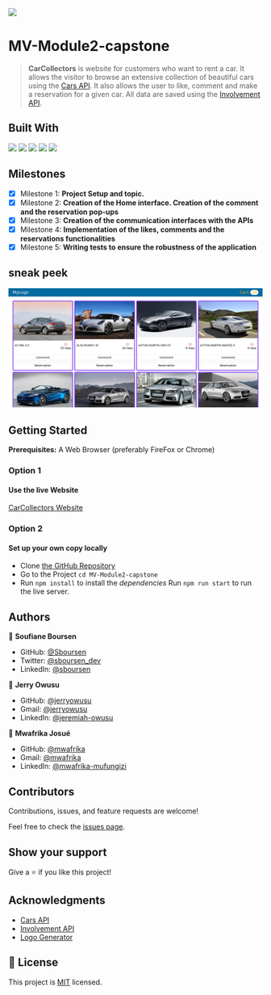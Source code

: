 ![](https://img.shields.io/badge/Microverse-blueviolet)

# MV-Module2-capstone

> **CarCollectors** is website for customers who want to rent a car. It allows the visitor to browse an extensive collection of beautiful cars using the [Cars API](https://carsapi1.docs.apiary.io/#reference/0/cars-collection). It also allows the user to like, comment and make a reservation for a given car. All data are saved using the [Involvement API](https://www.notion.so/Involvement-API-869e60b5ad104603aa6db59e08150270).

## Built With

![](https://img.shields.io/badge/HTML-5-orange)
![](https://img.shields.io/badge/Tailwind-CSS-blue)
![](https://img.shields.io/badge/JavaScript-ES6-yellow)
![](https://img.shields.io/badge/Webpack-5-green)
![](https://img.shields.io/badge/JEST-27-yellow)

## Milestones

- [x] Milestone 1: **Project Setup and topic.**
- [x] Milestone 2: **Creation of the Home interface. Creation of the comment and the reservation pop-ups**
- [x] Milestone 3: **Creation of the communication interfaces with the APIs**
- [x] Milestone 4: **Implementation of the likes, comments and the reservations functionalities**
- [x] Milestone 5: **Writing tests to ensure the robustness of the application**

## sneak peek

![](./src/images/home-screenshot.png)

## Getting Started

**Prerequisites:** A Web Browser (preferably FireFox or Chrome)

### **Option 1**

#### Use the live Website

[CarCollectors Website](https://sboursen.github.io/MV-Module2-capstone/)

### **Option 2**

#### Set up your own copy locally

- Clone [the GitHub Repository](https://github.com/Sboursen/MV-Module2-capstone)
- Go to the Project `cd MV-Module2-capstone`
- Run `npm install` to install the _dependencies_ Run `npm run start` to run the live server.

## Authors

👤 **Soufiane Boursen**

- GitHub: [@Sboursen](https://github.com/Sboursen)
- Twitter: [@sboursen_dev](https://twitter.com/sboursen_dev)
- LinkedIn: [@sboursen](https://linkedin.com/in/sboursen)

👤 **Jerry Owusu**

- GitHub: [@jerryowusu](https://github.com/jerryowusu)
- Gmail: [@jerryowusu](jerryowusu6133@gmail.com)
- LinkedIn: [@jeremiah-owusu](https://www.linkedin.com/in/jeremiah-owusu-b50a70173/)

👤 **Mwafrika Josué**

- GitHub: [@mwafrika](https://github.com/mwafrika)
- Gmail: [@mwafrika](mwafrikajosue@gmail.com)
- LinkedIn: [@mwafrika-mufungizi](https://www.linkedin.com/in/mwafrika-mufungizi/)

## Contributors

Contributions, issues, and feature requests are welcome!

Feel free to check the [issues page](../../issues/).

## Show your support

Give a ⭐️ if you like this project!

## Acknowledgments

- [Cars API](https://carsapi1.docs.apiary.io/#reference/0/cars-collection)
- [Involvement API](https://www.notion.so/Involvement-API-869e60b5ad104603aa6db59e08150270)
- [Logo Generator](https://inkpx.com/word-art-generator)

## 📝 License

This project is [MIT](./MIT.md) licensed.
